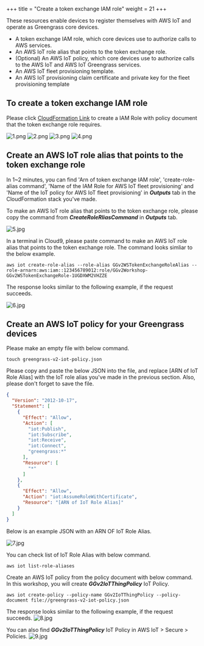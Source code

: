 +++
title = "Create a token exchange IAM role"
weight = 21
+++

These resources enable devices to register themselves with AWS IoT and operate as Greengrass core devices.
+ A token exchange IAM role, which core devices use to authorize calls to AWS services.
+ An AWS IoT role alias that points to the token exchange role.
+ (Optional) An AWS IoT policy, which core devices use to authorize calls to the AWS IoT and AWS IoT Greengrass services.
+ An AWS IoT fleet provisioning template.
+ An AWS IoT provisioning claim certificate and private key for the fleet provisioning template

## To create a token exchange IAM role

Please click [CloudFormation Link](https://console.aws.amazon.com/cloudformation/home?region=us-east-1#/stacks/new?stackName=GGv2Workshop&templateURL=https://sehyul.s3.ap-northeast-2.amazonaws.com/gg-workshop/cfn-gg-mlops.json) to create a IAM Role with policy document that the token exchange role requires.

![1.png](/images/1/1/1.png)
![2.png](/images/1/1/2.png)
![3.png](/images/1/1/3.png)
![4.png](/images/1/1/4.png)


## Create an AWS IoT role alias that points to the token exchange role

In 1~2 minutes, you can find 'Arn of token exchange IAM role', 'create-role-alias command', 'Name of the IAM Role for AWS IoT fleet provisioning'	and 'Name of the IoT policy for AWS IoT fleet provisioning' in ***Outputs*** tab in the CloudFormation stack you've made.

To make an AWS IoT role alias that points to the token exchange role, please copy the command from ***CreateRoleRliasCommand*** in ***Outputs*** tab.

![5.jpg](/images/1/1/5.png)

In a terminal in Cloud9, please paste command to make an AWS IoT role alias that points to the token exchange role.
The command looks simliar to the below example.

``` shell
aws iot create-role-alias --role-alias GGv2WSTokenExchangeRoleAlias --role-arnarn:aws:iam::123456789012:role/GGv2Workshop-GGv2WSTokenExchangeRole-1UGDXWM2VHZZE
```

The response looks similar to the following example, if the request succeeds.

![6.jpg](/images/1/1/6.png)


## Create an AWS IoT policy for your Greengrass devices

Please make an empty file with below command.

``` shell
touch greengrass-v2-iot-policy.json
```

Please copy and paste the below JSON into the file, and replace [ARN of IoT Role Alias] with the IoT role alias you've made in the previous section.
Also, please don't forget to save the file.


``` json
{
  "Version": "2012-10-17",
  "Statement": [
    {
      "Effect": "Allow",
      "Action": [
        "iot:Publish",
        "iot:Subscribe",
        "iot:Receive",
        "iot:Connect",
        "greengrass:*"
      ],
      "Resource": [
        "*"
      ]
    },
    {
      "Effect": "Allow",
      "Action": "iot:AssumeRoleWithCertificate",
      "Resource": "[ARN of IoT Role Alias]"
    }
  ]
}

```

Below is an example JSON with an ARN OF IoT Role Alias.

![7.jpg](/images/1/1/7.png)


You can check list of IoT Role Alias with below command.

``` shell
aws iot list-role-aliases
```


Create an AWS IoT policy from the policy document with below command. In this workshop, you will create ***GGv2IoTThingPolicy*** IoT Policy.

``` shell
aws iot create-policy --policy-name GGv2IoTThingPolicy --policy-document file://greengrass-v2-iot-policy.json
```

The response looks similar to the following example, if the request succeeds.
![8.jpg](/images/1/1/8.png)

You can also find ***GGv2IoTThingPolicy*** IoT Policy in AWS IoT > Secure > Policies.
![9.jpg](/images/1/1/9.png)
